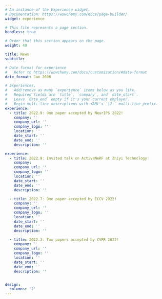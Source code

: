 ```yaml
---
# An instance of the Experience widget.
# Documentation: https://wowchemy.com/docs/page-builder/
widget: experience

# This file represents a page section.
headless: true

# Order that this section appears on the page.
weight: 40

title: News
subtitle:

# Date format for experience
#   Refer to https://wowchemy.com/docs/customization/#date-format
date_format: Jan 2006

# Experiences.
#   Add/remove as many `experience` items below as you like.
#   Required fields are `title`, `company`, and `date_start`.
#   Leave `date_end` empty if it's your current employer.
#   Begin multi-line descriptions with YAML's `|2-` multi-line prefix.
experience:
  - title: 2022.9: One paper accepted by NeurIPS 2022!
    company: ''
    company_url: ''
    company_logo: ''
    location: ''
    date_start: ''
    date_end: ''
    description: ''

experience:
  - title: 2022.9: Invited talk on ActiveNeRF at Zhiyi Technology!
    company: 
    company_url: ''
    company_logo: ''
    location: ''
    date_start: ''
    date_end: ''
    description: ''

  - title: 2022.7: One paper accepted by ECCV 2022!
    company: ''
    company_url: ''
    company_logo: ''
    location: ''
    date_start: ''
    date_end: ''
    description: ''

  - title: 2022.3: Two papers accepted by CVPR 2022!
    company: ''
    company_url: ''
    company_logo: ''
    location: ''
    date_start: ''
    date_end: ''
    description: ''


design:
  columns: '2'
---
```

